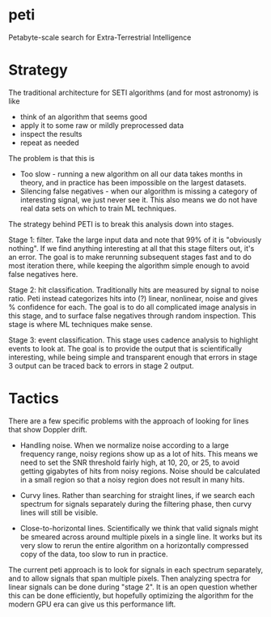 # peti

Petabyte-scale search for Extra-Terrestrial Intelligence

# Strategy

The traditional architecture for SETI algorithms (and for most astronomy) is like

* think of an algorithm that seems good
* apply it to some raw or mildly preprocessed data
* inspect the results
* repeat as needed

The problem is that this is

* Too slow - running a new algorithm on all our data takes months in theory, and in practice has been impossible on the largest datasets.
* Silencing false negatives - when our algorithm is missing a category of interesting signal, we just never see it. This also means we do not have real data sets on which to train ML techniques.

The strategy behind PETI is to break this analysis down into stages.

Stage 1: filter.
Take the large input data and note that 99% of it is "obviously nothing". If we find anything interesting at all that this stage filters out, it's an error. The goal is to make rerunning subsequent stages fast and to do most iteration there, while keeping the algorithm simple enough to avoid false negatives here.

Stage 2: hit classification.
Traditionally hits are measured by signal to noise ratio. Peti instead categorizes hits into (?) linear, nonlinear, noise and gives % confidence for each. The goal is to do all complicated image analysis in this stage, and to surface false negatives through random inspection. This stage is where ML techniques make sense.

Stage 3: event classification.
This stage uses cadence analysis to highlight events to look at. The goal is to provide the output that is scientifically interesting, while being simple and transparent enough that errors in stage 3 output can be traced back to errors in stage 2 output.

# Tactics

There are a few specific problems with the approach of looking for lines that show Doppler drift.

* Handling noise. When we normalize noise according to a large frequency range, noisy regions show up as a lot of hits. This means we need to set the SNR threshold fairly high, at 10, 20, or 25, to avoid getting gigabytes of hits from noisy regions. Noise should be calculated in a small region so that a noisy region does not result in many hits.

* Curvy lines. Rather than searching for straight lines, if we search each spectrum for signals separately during the filtering phase, then curvy lines will still be visible.

* Close-to-horizontal lines. Scientifically we think that valid signals might be smeared across around multiple pixels in a single line. It works but its very slow to rerun the entire algorithm on a horizontally compressed copy of the data, too slow to run in practice.

The current peti approach is to look for signals in each spectrum separately, and to allow signals that span multiple pixels. Then analyzing spectra for linear signals can be done during "stage 2". It is an open question whether this can be done efficiently, but hopefully optimizing the algorithm for the modern GPU era can give us this performance lift.
